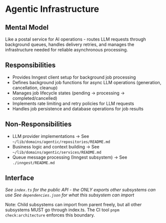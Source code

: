 # Agentic Infrastructure

## Mental Model
Like a postal service for AI operations - routes LLM requests through background queues, handles delivery retries, and manages the infrastructure needed for reliable asynchronous processing.

## Responsibilities
- Provides Inngest client setup for background job processing
- Defines background job functions for async LLM operations (generation, cancellation, cleanup)
- Manages job lifecycle states (pending → processing → completed/cancelled)
- Implements rate limiting and retry policies for LLM requests
- Handles job persistence and database operations for job results

## Non-Responsibilities
- LLM provider implementations → See `~/lib/domains/agentic/repositories/README.md`
- Business logic and context building → See `~/lib/domains/agentic/services/README.md`
- Queue message processing (Inngest subsystem) → See `./inngest/README.md`

## Interface
*See `index.ts` for the public API - the ONLY exports other subsystems can use*
*See `dependencies.json` for what this subsystem can import*

Note: Child subsystems can import from parent freely, but all other subsystems MUST go through index.ts. The CI tool `pnpm check:architecture` enforces this boundary.